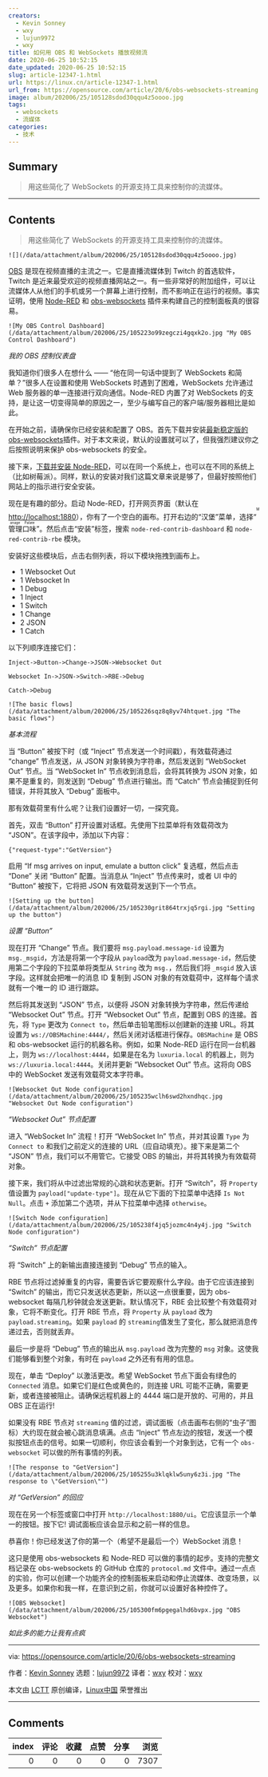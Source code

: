 ```yaml
---
creators:
  - Kevin Sonney
  - wxy
  - lujun9972
  - wxy
title: 如何用 OBS 和 WebSockets 播放视频流
date: 2020-06-25 10:52:15
date_updated: 2020-06-25 10:52:15
slug: article-12347-1.html
url: https://linux.cn/article-12347-1.html
url_from: https://opensource.com/article/20/6/obs-websockets-streaming
image: album/202006/25/105128sdod30qqu4z5oooo.jpg
tags:
  - websockets
  - 流媒体
categories:
  - 技术
---
```


## Summary

> 用这些简化了 WebSockets 的开源支持工具来控制你的流媒体。

***

<!-- more -->

## Contents

> 
> 用这些简化了 WebSockets 的开源支持工具来控制你的流媒体。
> 
> 
> 

`![](/data/attachment/album/202006/25/105128sdod30qqu4z5oooo.jpg)`

[OBS](https://obsproject.com/) 是现在视频直播的主流之一。它是直播流媒体到 Twitch 的首选软件，Twitch 是近来最受欢迎的视频直播网站之一。有一些非常好的附加组件，可以让流媒体人从他们的手机或另一个屏幕上进行控制，而不影响正在运行的视频。事实证明，使用 [Node-RED](https://nodered.org/) 和 [obs-websockets](https://github.com/Palakis/obs-websocket) 插件来构建自己的控制面板真的很容易。

`![My OBS Control Dashboard](/data/attachment/album/202006/25/105223o99zegczi4gqxk2o.jpg "My OBS Control Dashboard")`

*我的 OBS 控制仪表盘*

我知道你们很多人在想什么 —— “他在同一句话中提到了 WebSockets 和简单？”很多人在设置和使用 WebSockets 时遇到了困难，WebSockets 允许通过 Web 服务器的单一连接进行双向通信。Node-RED 内置了对 WebSockets 的支持，是让这一切变得简单的原因之一，至少与编写自己的客户端/服务器相比是如此。

在开始之前，请确保你已经安装和配置了 OBS。首先下载并安装[最新稳定版的 obs-websockets](https://github.com/palakis/obs-websocket/releases)插件。对于本文来说，默认的设置就可以了，但我强烈建议你之后按照说明来保护 obs-websockets 的安全。

接下来，[下载并安装 Node-RED](https://nodered.org/docs/getting-started/)，可以在同一个系统上，也可以在不同的系统上（比如树莓派）。同样，默认的安装对我们这篇文章来说是够了，但最好按照他们网站上的指示进行安全安装。

现在是有趣的部分。启动 Node-RED，打开网页界面（默认在 <http://localhost:1880>），你有了一个空白的画布。打开右边的“汉堡”菜单，选择“<ruby> 管理口味 <rt>  Manage Palate </rt></ruby>”。然后点击“安装”标签，搜索 `node-red-contrib-dashboard` 和 `node-red-contrib-rbe` 模块。

安装好这些模块后，点击右侧列表，将以下模块拖拽到画布上。

* 1 Websocket Out
* 1 Websocket In
* 1 Debug
* 1 Inject
* 1 Switch
* 1 Change
* 2 JSON
* 1 Catch

以下列顺序连接它们：

```shell
Inject->Button->Change->JSON->Websocket Out

Websocket In->JSON->Switch->RBE->Debug

Catch->Debug
```

`![The basic flows](/data/attachment/album/202006/25/105226sqz8q8yv74htquet.jpg "The basic flows")`

*基本流程*

当 “Button” 被按下时（或 “Inject” 节点发送一个时间戳），有效载荷通过 “change” 节点发送，从 JSON 对象转换为字符串，然后发送到 “WebSocket Out” 节点。当 “WebSocket In” 节点收到消息后，会将其转换为 JSON 对象，如果不是重复的，则发送到 “Debug” 节点进行输出。而 “Catch” 节点会捕捉到任何错误，并将其放入 “Debug” 面板中。

那有效载荷里有什么呢？让我们设置好一切，一探究竟。

首先，双击 “Button” 打开设置对话框。先使用下拉菜单将有效载荷改为 “JSON”。在该字段中，添加以下内容：

```shell
{"request-type":"GetVersion"}
```

启用 “If msg arrives on input, emulate a button click” 复选框，然后点击 “Done” 关闭 “Button” 配置。当消息从 “Inject” 节点传来时，或者 UI 中的 “Button” 被按下，它将把 JSON 有效载荷发送到下一个节点。

`![Setting up the button](/data/attachment/album/202006/25/105230grit864trxjq5rgi.jpg "Setting up the button")`

*设置 “Button”*

现在打开 “Change” 节点。我们要将 `msg.payload.message-id` 设置为 `msg._msgid`，方法是将第一个字段从 `payload`改为 `payload.message-id`，然后使用第二个字段的下拉菜单将类型从 `String` 改为 `msg.`，然后我们将 `_msgid` 放入该字段。这样就会把唯一的消息 ID 复制到 JSON 对象的有效载荷中，这样每个请求就有一个唯一的 ID 进行跟踪。

然后将其发送到 “JSON” 节点，以便将 JSON 对象转换为字符串，然后传递给 “Websocket Out” 节点。打开 “Websocket Out” 节点，配置到 OBS 的连接。首先，将 `Type` 更改为 `Connect to`，然后单击铅笔图标以创建新的连接 URL。将其设置为 `ws://OBSMachine:4444/`，然后关闭对话框进行保存。`OBSMachine` 是 OBS 和 obs-websocket 运行的机器名称。例如，如果 Node-RED 运行在同一台机器上，则为 `ws://localhost:4444`，如果是在名为 `luxuria.local` 的机器上，则为 `ws://luxuria.local:4444`。关闭并更新 “Websocket Out” 节点。这将向 OBS 中的 WebSocket 发送有效载荷文本字符串。

`![Websocket Out Node configuration](/data/attachment/album/202006/25/105235wclh6swd2hxndhqc.jpg "Websocket Out Node configuration")`

*“Websocket Out” 节点配置*

进入 “WebSocket In” 流程！打开 “WebSocket In” 节点，并对其设置 `Type` 为 `Connect to` 和我们之前定义的连接的 URL（应自动填充）。接下来是第二个 “JSON” 节点，我们可以不用管它。它接受 OBS 的输出，并将其转换为有效载荷对象。

接下来，我们将从中过滤出常规的心跳和状态更新。打开 “Switch”，将 `Property` 值设置为 `payload["update-type"]`。现在从它下面的下拉菜单中选择 `Is Not Null`。点击 `+` 添加第二个选项，并从下拉菜单中选择 `otherwise`。

`![Switch Node configuration](/data/attachment/album/202006/25/105238f4jq5jozmc4n4y4j.jpg "Switch Node configuration")`

*“Switch” 节点配置*

将 “Switch” 上的新输出直接连接到 “Debug” 节点的输入。

RBE 节点将过滤掉重复的内容，需要告诉它要观察什么字段。由于它应该连接到 “Switch” 的输出，而它只发送状态更新，所以这一点很重要，因为 obs-websocket 每隔几秒钟就会发送更新。默认情况下，RBE 会比较整个有效载荷对象，它将不断变化。打开 RBE 节点，将 `Property` 从 `payload` 改为 `payload.streaming`。如果 `payload` 的 `streaming`值发生了变化，那么就把消息传递过去，否则就丢弃。

最后一步是将 “Debug” 节点的输出从 `msg.payload` 改为完整的 `msg` 对象。这使我们能够看到整个对象，有时在 `payload` 之外还有有用的信息。

现在，单击 “Deploy” 以激活更改。希望 WebSocket 节点下面会有绿色的 `Connected` 消息。如果它们是红色或黄色的，则连接 URL 可能不正确，需要更新，或者连接被阻止。请确保远程机器上的 4444 端口是开放的、可用的，并且 OBS 正在运行!

如果没有 RBE 节点对 `streaming` 值的过滤，调试面板（点击画布右侧的“虫子”图标）大约现在就会被心跳消息填满。点击 “Inject” 节点左边的按钮，发送一个模拟按钮点击的信号。如果一切顺利，你应该会看到一个对象到达，它有一个 `obs-websocket` 可以做的所有事情的列表。

`![The response to "GetVersion"](/data/attachment/album/202006/25/105255u3klqklw5uny6z3i.jpg "The response to \"GetVersion\"")`

*对 “GetVersion” 的回应*

现在在另一个标签或窗口中打开 `http://localhost:1880/ui`。它应该显示一个单一的按钮。按下它! 调试面板应该会显示和之前一样的信息。

恭喜你！你已经发送了你的第一个（希望不是最后一个）WebSocket 消息！

这只是使用 obs-websockets 和 Node-RED 可以做的事情的起步。支持的完整文档记录在 obs-websockets 的 GitHub 仓库的 `protocol.md` 文件中。通过一点点的实验，你可以创建一个功能齐全的控制面板来启动和停止流媒体、改变场景，以及更多。如果你和我一样，在意识到之前，你就可以设置好各种控件了。

`![OBS Websocket](/data/attachment/album/202006/25/105300fm6pgegalhd6bvpx.jpg "OBS Websocket")`

*如此多的能力让我有点疯*

---

via: <https://opensource.com/article/20/6/obs-websockets-streaming>

作者：[Kevin Sonney](https://opensource.com/users/ksonney) 选题：[lujun9972](https://github.com/lujun9972) 译者：[wxy](https://github.com/wxy) 校对：[wxy](https://github.com/wxy)

本文由 [LCTT](https://github.com/LCTT/TranslateProject) 原创编译，[Linux中国](https://linux.cn/) 荣誉推出

***

## Comments


|   index |   评论 |   收藏 |   点赞 |   分享 |   浏览 |
|--------:|-------:|-------:|-------:|-------:|-------:|
|       0 |      0 |      0 |      0 |      0 |   7307 |
